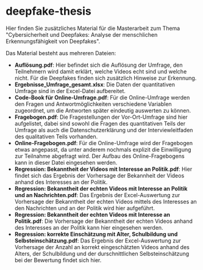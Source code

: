 # deepfake-thesis

Hier finden Sie zusätzliches Material für die Masterarbeit zum Thema "Cybersicherheit und Deepfakes: Analyse der menschlichen Erkennungsfähigkeit von Deepfakes".

Das Material besteht aus mehreren Dateien:
- **Auflösung.pdf**: Hier befindet sich die Auflösung der Umfrage, den Teilnehmern wird damit erklärt, welche Videos echt sind und welche nicht. Für die Deepfakes finden sich zusätzlich Hinweise zur Erkennung.
- **Ergebnisse_Umfrage_gesamt.xlsx**: Die Daten der quantitativen Umfrage sind in der Excel-Datei aufbereitet. 
- **Code-Book für Online-Umfrage.pdf**: Für die Online-Umfrage werden den Fragen und Antwortmöglichkeiten verschiedene Variablen zugeordnet, um die Antworten später eindeutig auswerten zu können.
- **Fragebogen.pdf**: Die Fragestellungen der Vor-Ort-Umfrage sind hier aufgelistet, dabei sind sowohl die Fragen des quantitativen Teils der Umfrage als auch die Datenschutzerklärung und der Interviewleitfaden des qualitativen Teils vorhanden.
- **Online-Fragebogen.pdf**: Für die Online-Umfrage wird der Fragebogen etwas angepasst, da unter anderem nochmals explizit die Einwilligung zur Teilnahme abgefragt wird. Der Aufbau des Online-Fragebogens kann in dieser Datei eingesehen werden.
- **Regression: Bekanntheit der Videos mit Interesse an Politik.pdf**: Hier findet sich das Ergebnis der Vorhersage der Bekannheit der Videos anhand des Interesses an der Politik. 
- **Regression: Bekanntheit der echten Videos mit Interesse an Politik und an Nachrichten.pdf**: Das Ergebnis der Excel-Auswertung zur Vorhersage der Bekanntheit der echten Videos mittels des Interesses an den Nachrichten und an der Politik wird hier aufgeführt. 
- **Regression: Bekanntheit der echten Videos mit Interesse an Politik.pdf**: Die Vorhersage der Bekanntheit der echten Videos anhand des Interesses an der Politik kann hier eingesehen werden.
- **Regression: korrekte Einschätzung mit Alter, Schulbildung und Selbsteinschätzung.pdf**: Das Ergebnis der Excel-Auswertung zur Vorhersage der Anzahl an korrekt eingeschätzten Videos anhand des Alters, der Schulbildung und der durschnittlichen Selbsteinschätzung bei der Bewertung findet sich hier.



